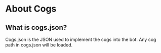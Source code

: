 # About Cogs
## What is cogs.json?
Cogs.json is the JSON used to implement the cogs into the bot.
Any cog path in cogs.json will be loaded.